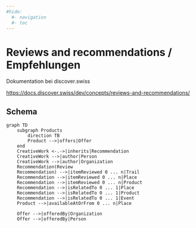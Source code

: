 ```yaml
---
#hide:
  #- navigation
  #- toc
---
```


# Reviews and recommendations / Empfehlungen

Dokumentation bei discover.swiss

https://docs.discover.swiss/dev/concepts/reviews-and-recommendations/


## Schema

``` mermaid
graph TD
    subgraph Products
        direction TB
        Product -->|offers|Offer
    end
    CreativeWork <-.->|inherits|Recommendation
    CreativeWork -->|author|Person
    CreativeWork -->|author|Organization
    Recommendation(Review 
    Recommendation) -->|itemReviewed 0 ... n|Trail
    Recommendation -->|itemReviewed 0 ... n|Place
    Recommendation -->|itemReviewed 0 ... n|Product
    Recommendation -->|isRelatedTo 0 ... 1|Place
    Recommendation -->|isRelatedTo 0 ... 1|Product
    Recommendation -->|isRelatedTo 0 ... 1|Event
    Product -->|availableAtOrFrom 0 ... n|Place

    Offer -->|offeredBy|Organization
    Offer -->|offeredBy|Person
```